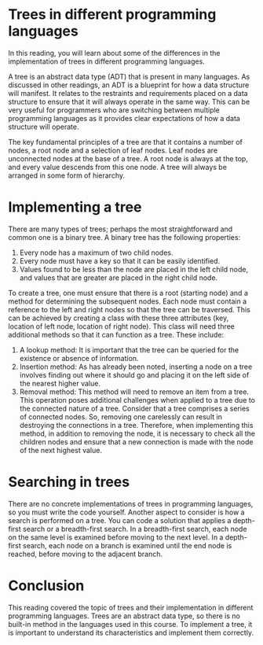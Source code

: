 # Trees in different programming languages

In this reading, you will learn about some of the differences in the implementation of trees in different programming languages.

A tree is an abstract data type (ADT) that is present in many languages. As discussed in other readings, an ADT is a blueprint for how a data structure will manifest. It relates to the restraints and requirements placed on a data structure to ensure that it will always operate in the same way. This can be very useful for programmers who are switching between multiple programming languages as it provides clear expectations of how a data structure will operate.

The key fundamental principles of a tree are that it contains a number of nodes, a root node and a selection of leaf nodes. Leaf nodes are unconnected nodes at the base of a tree. A root node is always at the top, and every value descends from this one node. A tree will always be arranged in some form of hierarchy.

# ****Implementing a tree****

There are many types of trees; perhaps the most straightforward and common one is a binary tree. A binary tree has the following properties: 

1. Every node has a maximum of two child nodes.
2. Every node must have a key so that it can be easily identified.
3. Values found to be less than the node are placed in the left child node, and values that are greater are placed in the right child node.

To create a tree, one must ensure that there is a root (starting node) and a method for determining the subsequent nodes. Each node must contain a reference to the left and right nodes so that the tree can be traversed. This can be achieved by creating a class with these three attributes (key, location of left node, location of right node). This class will need three additional methods so that it can function as a tree. These include: 

1. A lookup method: It is important that the tree can be queried for the existence or absence of information.
2. Insertion method: As has already been noted, inserting a node on a tree involves finding out where it should go and placing it on the left side of the nearest higher value.
3. Removal method: This method will need to remove an item from a tree. This operation poses additional challenges when applied to a tree due to the connected nature of a tree. Consider that a tree comprises a series of connected nodes. So, removing one carelessly can result in destroying the connections in a tree. Therefore, when implementing this method, in addition to removing the node, it is necessary to check all the children nodes and ensure that a new connection is made with the node of the next highest value.

# ****Searching in trees****

There are no concrete implementations of trees in programming languages, so you must write the code yourself. Another aspect to consider is how a search is performed on a tree. You can code a solution that applies a depth-first search or a breadth-first search. In a breadth-first search, each node on the same level is examined before moving to the next level. In a depth-first search, each node on a branch is examined until the end node is reached, before moving to the adjacent branch.

# Conclusion

This reading covered the topic of trees and their implementation in different programming languages. Trees are an abstract data type, so there is no built-in method in the languages used in this course. To implement a tree, it is important to understand its characteristics and implement them correctly.